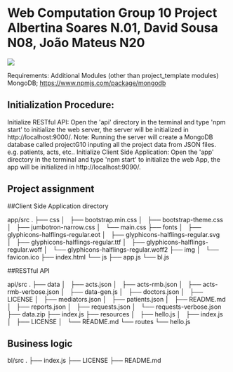 Web Computation Group 10 Project
Albertina Soares N.01, David Sousa N08, João Mateus N20
==========================

[![](https://img.shields.io/badge/TÉCNICO-LISBOA-blue.svg?style=flat-square)](http://tecnico.ulisboa.pt/)

Requirements:
Additional Modules (other than project_template modules)
MongoDB; https://www.npmjs.com/package/mongodb

## Initialization Procedure:
  Initialize RESTful API:
  Open the 'api' directory in the terminal and type 'npm start' to initialize the web server, the server will be initialized in http://localhost:9000/.
    Note: Running the server will create a MongoDB database called projectG10 inputing all the project data from JSON files. e.g. patients, acts, etc..
  Initialize Client Side Application:
  Open the 'app' directory in the terminal and type 'npm start' to initialize the web App, the app will be initialized in http://localhost:9090/.

## Project assignment

##Client Side Application directory

app/src
.
├── css
│   ├── bootstrap.min.css
│   ├── bootstrap-theme.css
│   ├── jumbotron-narrow.css
│   └── main.css
├── fonts
│   ├── glyphicons-halflings-regular.eot
│   ├── glyphicons-halflings-regular.svg
│   ├── glyphicons-halflings-regular.ttf
│   ├── glyphicons-halflings-regular.woff
│   └── glyphicons-halflings-regular.woff2
├── img
│   └── favicon.ico
├── index.html
└── js
    ├── app.js
    └── bl.js

##RESTful API

api/src
.
├── data
│   ├── acts.json
│   ├── acts-rmb.json
│   ├── acts-rmb-verbose.json
│   ├── data-gen.js
│   ├── doctors.json
│   ├── LICENSE
│   ├── mediators.json
│   ├── patients.json
│   ├── README.md
│   ├── reports.json
│   ├── requests.json
│   └── requests-verbose.json
├── data.zip
├── index.js
├── resources
│   ├── hello.js
│   ├── index.js
│   ├── LICENSE
│   └── README.md
└── routes
    └── hello.js

## Business logic

bl/src
.
├── index.js
├── LICENSE
├── README.md
